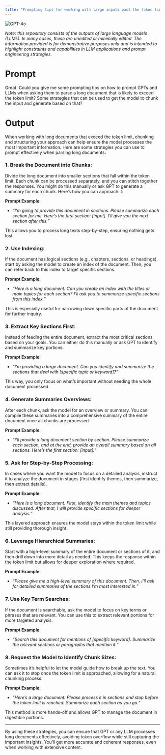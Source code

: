 ```yaml
---
title: "Prompting tips for working with large inputs past the token limit"
---
```

![GPT-4o](https://img.shields.io/badge/GPT--4o-3333FF?style=for-the-badge&logo=openai&logoColor=white)



*Note: this repository consists of the outputs of large language models (LLMs). In many cases, these are unedited or minimally edited. The information provided is for demonstrative purposes only and is intended to highlight constraints and capabilities in LLM applications and prompt engineering strategies.*


# Prompt

Great. Could you give me some prompting tips on how to prompt GPTs and LLMs when asking them to parse a long document that is likely to exceed the token limit? Some strategies that can be used to get the model to chunk the input and generate based on that?

# Output

When working with long documents that exceed the token limit, chunking and structuring your approach can help ensure the model processes the most important information. Here are some strategies you can use to prompt effectively when parsing long documents:

### 1. **Break the Document into Chunks**:
   Divide the long document into smaller sections that fall within the token limit. Each chunk can be processed separately, and you can stitch together the responses. You might do this manually or ask GPT to generate a summary for each chunk. Here’s how you can approach it:

   **Prompt Example**:
   - *“I’m going to provide this document in sections. Please summarize each section for me. Here’s the first section: [input]. I’ll give you the next section after this.”*

   This allows you to process long texts step-by-step, ensuring nothing gets lost.

### 2. **Use Indexing**:
   If the document has logical sections (e.g., chapters, sections, or headings), start by asking the model to create an index of the document. Then, you can refer back to this index to target specific sections.

   **Prompt Example**:
   - *“Here is a long document. Can you create an index with the titles or main topics for each section? I’ll ask you to summarize specific sections from this index.”*

   This is especially useful for narrowing down specific parts of the document for further inquiry.

### 3. **Extract Key Sections First**:
   Instead of feeding the entire document, extract the most critical sections based on your goals. You can either do this manually or ask GPT to identify and summarize key portions.

   **Prompt Example**:
   - *“I’m providing a large document. Can you identify and summarize the sections that deal with [specific topic or keyword]?”*

   This way, you only focus on what’s important without needing the whole document processed.

### 4. **Generate Summaries Overviews**:
   After each chunk, ask the model for an overview or summary. You can compile these summaries into a comprehensive summary of the entire document once all chunks are processed.

   **Prompt Example**:
   - *“I’ll provide a long document section by section. Please summarize each section, and at the end, provide an overall summary based on all sections. Here’s the first section: [input].”*

### 5. **Ask for Step-by-Step Processing**:
   In cases where you want the model to focus on a detailed analysis, instruct it to analyze the document in stages (first identify themes, then summarize, then extract details).

   **Prompt Example**:
   - *“Here is a long document. First, identify the main themes and topics discussed. After that, I will provide specific sections for deeper analysis.”*

   This layered approach ensures the model stays within the token limit while still providing thorough insight.

### 6. **Leverage Hierarchical Summaries**:
   Start with a high-level summary of the entire document or sections of it, and then drill down into more detail as needed. This keeps the response within the token limit but allows for deeper exploration where required.

   **Prompt Example**:
   - *“Please give me a high-level summary of this document. Then, I’ll ask for detailed summaries of the sections I’m most interested in.”*

### 7. **Use Key Term Searches**:
   If the document is searchable, ask the model to focus on key terms or phrases that are relevant. You can use this to extract relevant portions for more targeted analysis.

   **Prompt Example**:
   - *“Search this document for mentions of [specific keyword]. Summarize the relevant sections or paragraphs that mention it.”*

### 8. **Request the Model to Identify Chunk Sizes**:
   Sometimes it’s helpful to let the model guide how to break up the text. You can ask it to stop once the token limit is approached, allowing for a natural chunking process.

   **Prompt Example**:
   - *“Here’s a large document. Please process it in sections and stop before the token limit is reached. Summarize each section as you go.”*

This method is more hands-off and allows GPT to manage the document in digestible portions.

---

By using these strategies, you can ensure that GPT or any LLM processes long documents effectively, avoiding token overflow while still capturing the important insights. You’ll get more accurate and coherent responses, even when working with extensive content.